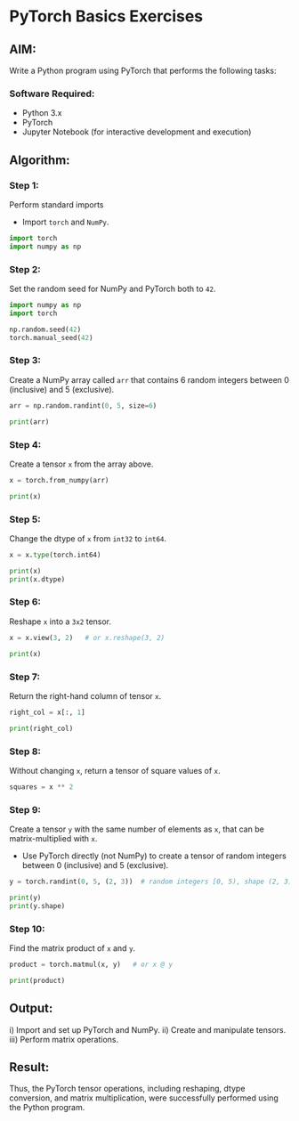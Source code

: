# PyTorch Basics Exercises

## AIM:
Write a Python program using PyTorch that performs the following tasks:

### Software Required:
- Python 3.x
- PyTorch
- Jupyter Notebook (for interactive development and execution)

## Algorithm:

### Step 1:
Perform standard imports
- Import `torch` and `NumPy`.

```python
import torch
import numpy as np
```

### Step 2:
Set the random seed for NumPy and PyTorch both to `42`.

```python
import numpy as np
import torch

np.random.seed(42) 
torch.manual_seed(42) 
```

### Step 3:
Create a NumPy array called `arr` that contains 6 random integers between 0 (inclusive) and 5 (exclusive).

```python
arr = np.random.randint(0, 5, size=6)

print(arr)
```

### Step 4:
Create a tensor `x` from the array above.

```python
x = torch.from_numpy(arr)

print(x)
```

### Step 5:
Change the dtype of `x` from `int32` to `int64`.

```python
x = x.type(torch.int64)

print(x)
print(x.dtype) 
```

### Step 6:
Reshape `x` into a `3x2` tensor.

```python
x = x.view(3, 2)   # or x.reshape(3, 2)

print(x)
```

### Step 7:
Return the right-hand column of tensor `x`.

```python
right_col = x[:, 1]

print(right_col)
```

### Step 8:
Without changing `x`, return a tensor of square values of `x`.

```python
squares = x ** 2   
```

### Step 9:
Create a tensor `y` with the same number of elements as `x`, that can be matrix-multiplied with `x`.
- Use PyTorch directly (not NumPy) to create a tensor of random integers between 0 (inclusive) and 5 (exclusive).

```python
y = torch.randint(0, 5, (2, 3))  # random integers [0, 5), shape (2, 3)

print(y)
print(y.shape) 
```

### Step 10:
Find the matrix product of `x` and `y`.

```python
product = torch.matmul(x, y)   # or x @ y

print(product)
```

## Output:
i) Import and set up PyTorch and NumPy.
ii) Create and manipulate tensors.
iii) Perform matrix operations.

## Result:
Thus, the PyTorch tensor operations, including reshaping, dtype conversion, and matrix multiplication, were successfully performed using the Python program.
